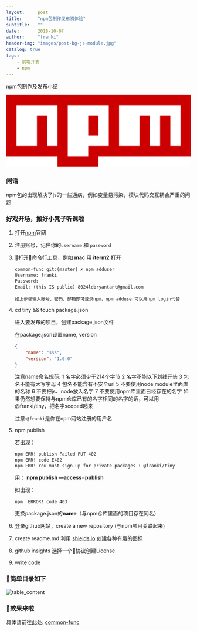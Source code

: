 ```yaml
---
layout:     post
title:      "npm包制作发布初体验"
subtitle:   ""
date:       2018-10-07
author:     "franki"
header-img: "images/post-bg-js-module.jpg"
catalog: true
tags:
    - 前端开发
    - npm
---
```


npm包制作及发布小结

![npm](/images/posts/npm/npm.png)

### 闲话

npm包的出现解决了js的一些通病，例如变量易污染，模块代码交互耦合严重的问题

### 好戏开场，搬好小凳子听课啦

1. 打开[npm](https://www.npmjs.com/)官网
2. 注册账号，记住你的`username` 和 `password`
3. 打开命令行工具，例如 **mac** 用 **iterm2** 打开

    ```code
    common-func git:(master) ✗ npm adduser
    Username: franki
    Password:
    Email: (this IS public) 8024ldbryantant@gmail.com

    如上步骤输入账号、密码、邮箱即可登录npm，npm adduser可以用npm login代替
    ```

4. cd tiny && touch package.json

    进入要发布的项目，创建package.json文件

    在package.json设置name, version

    ```json
    {
        "name": "sss",
        "version": "1.0.0"
    }
    ```

    注意name命名规范:
    1 名字必须少于214个字节
    2 名字不能以下划线开头
    3 包名不能有大写字母
    4 包名不能含有不安全url
    5 不要使用node module里面库的名称
    6 不要把js、node放入名字
    7 不要使用npm库里面已经存在的名字
    如果仍然想要保持与npm仓库已有的名字相同的名字的话，可以用@franki/tiny，把名字scoped起来

    注意:`@franki`是你在npm网站注册的用户名

5. npm publish

    若出现：

    ```code
    npm ERR! publish Failed PUT 402
    npm ERR! code E402
    npm ERR! You must sign up for private packages : @franki/tiny
    ```

    用：
    **npm publish —access=publish**

    如出现：

    ```code
    npm  ERROR! code 403
    ```

    更换package.json的**name**（与npm仓库里面的项目存在同名）

6. 登录github网站，create a new repository (与npm项目关联起来)
7. create readme.md 利用 [shields.io](https://shields.io) 创建各种有趣的图标
8. github insights 选择一个协议创建License
9. write code

### 简单目录如下

![table_content](http://p2bmmf3zh.bkt.clouddn.com/table_content.jpg)

### 效果来啦

具体请前往此处: [common-func](https://www.npmjs.com/package/common-func)